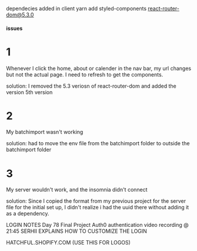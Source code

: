 dependecies added in client
yarn add styled-components react-router-dom@5.3.0

#### issues

# 1

Whenever I click the home, about or calender in the nav bar, my url changes but not the actual page. I need to refresh to get the components.

solution: I removed the 5.3 veriosn of react-router-dom and added the version 5th version

# 2

My batchimport wasn't working

solution: had to move the env file from the batchimport folder to outside the batchimport folder

# 3

My server wouldn't work, and the insomnia didn't connect

solution: Since I copied the format from my previous project for the server file for the initial set up, I didn't realize i had the uuid there without adding it as a dependency.

LOGIN NOTES
Day 78 Final Project Auth0 authentication video recording
@ 21:45 SERHII EXPLAINS HOW TO CUSTOMIZE THE LOGIN

HATCHFUL.SHOPIFY.COM (USE THIS FOR LOGOS)
